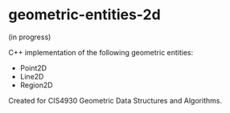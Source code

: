
# geometric-entities-2d

(in progress)

C++ implementation of the following geometric entities:
- Point2D
- Line2D
- Region2D

Created for CIS4930 Geometric Data Structures and Algorithms.

